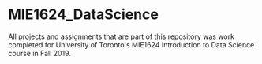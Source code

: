 # MIE1624_DataScience

All projects and assignments that are part of this repository was work completed for University of Toronto's MIE1624 Introduction to Data Science course in Fall 2019.
